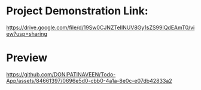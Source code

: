 # Project Demonstration Link:
https://drive.google.com/file/d/19Sw0CJNZTeIINUV8Gy1sZS99IQdEAmT0/view?usp=sharing

# Preview
https://github.com/DONIPATINAVEEN/Todo-App/assets/84661397/0696e5d0-cbb0-4a1a-8e0c-e07db42833a2


